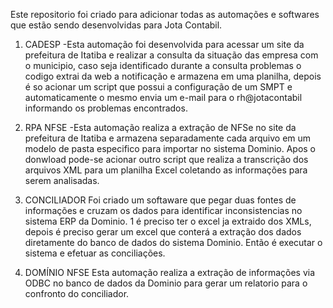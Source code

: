 Este repositorio foi criado para adicionar todas as automações e softwares que estão sendo desenvolvidas para Jota Contabil.

1) CADESP
   -Esta automação foi desenvolvida para acessar um site da prefeitura de Itatiba e realizar a consulta da situação das empresa com o municipio, caso seja identificado durante a consulta
   problemas o codigo extrai da web a notificação e armazena em uma planilha, depois é so acionar um script que possui a configuração de um SMPT e automaticamente o
   mesmo envia um e-mail para o rh@jotacontabil informando os problemas encontrados.

2) RPA NFSE
   -Esta automação realiza a extração de NFSe no site da prefeitura de Itatiba e armazena separadamente cada arquivo em um modelo de pasta especifico para importar no sistema Dominio.
   Apos o donwload pode-se acionar outro script que realiza a transcrição dos arquivos XML para um planilha Excel coletando as informações para serem analisadas.

3) CONCILIADOR
   Foi criado um softaware que pegar duas fontes de informações e cruzam os dados para identificar inconsistencias no sistema ERP da Dominio.
   1 é preciso ter o excel ja extraido dos XMLs, depois é preciso gerar um excel que conterá a extração dos dados diretamente do banco de dados do sistema Dominio.
   Então é executar o sistema e efetuar as conciliações.

4) DOMÍNIO NFSE
   Esta automação realiza a extração de informações via ODBC no banco de dados da Dominio para gerar um relatorio para o confronto do conciliador.
